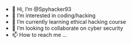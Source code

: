 - 👋 Hi, I’m @Spyhacker93
- 👀 I’m interested in coding/hacking
- 🌱 I’m currently learning ethical hacking course
- 💞️ I’m looking to collaborate on cyber security
- 📫 How to reach me ...

<!---
Spyhacker93/Spyhacker93 is a ✨ special ✨ repository because its `README.md` (this file) appears on your GitHub profile.
You can click the Preview link to take a look at your changes.
--->
